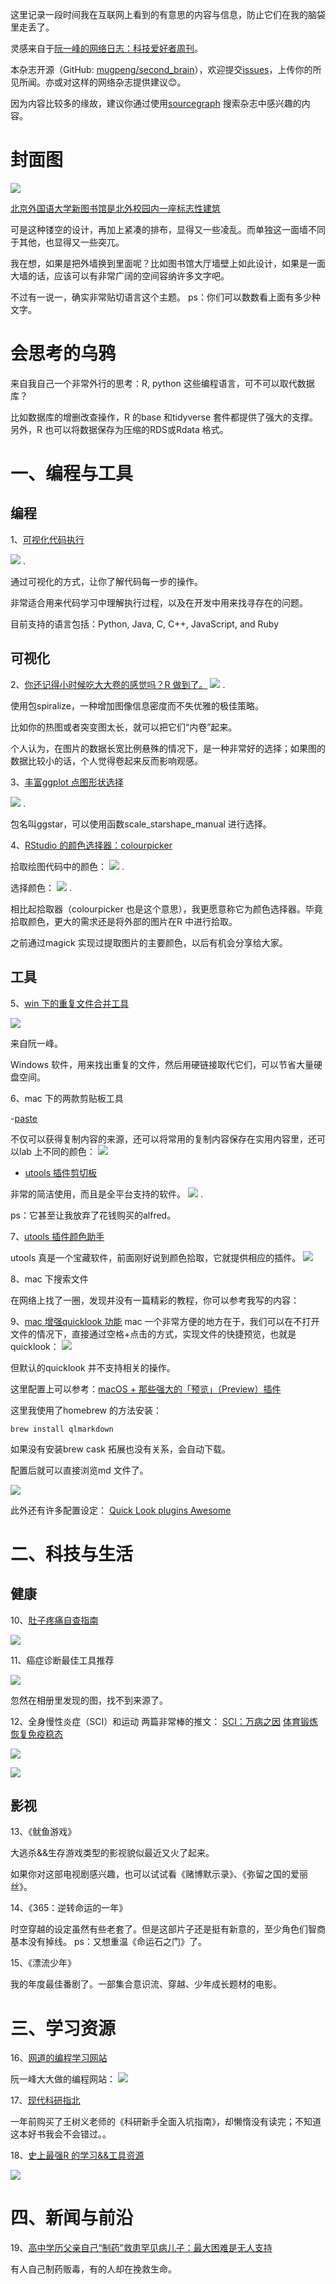 这里记录一段时间我在互联网上看到的有意思的内容与信息，防止它们在我的脑袋里走丢了。

灵感来自于[阮一峰的网络日志：科技爱好者周刊](https://github.com/ruanyf/weekly)。

本杂志开源（GitHub: [mugpeng/second_brain](https://github.com/mugpeng/second_brain)），欢迎提交[issues](https://github.com/mugpeng/second_brain/issues)，上传你的所见所闻。亦或对这样的网络杂志提供建议😊。

因为内容比较多的缘故，建议你通过使用[sourcegraph](https://sourcegraph.com/github.com/mugpeng/second_brain) 搜索杂志中感兴趣的内容。

# 封面图
![](https://cdn.jsdelivr.net/gh/mugpeng/my-gallery-01/picgo_image/20210930212801.png)

[北京外国语大学新图书馆是北外校园内一座标志性建筑](https://www.163.com/dy/article/GIB4BBV50536AZ1Q.html)

可是这种镂空的设计，再加上紧凑的排布，显得又一些凌乱。而单独这一面墙不同于其他，也显得又一些突兀。

我在想，如果是把外墙换到里面呢？比如图书馆大厅墙壁上如此设计，如果是一面大墙的话，应该可以有非常广阔的空间容纳许多文字吧。

不过有一说一，确实非常贴切语言这个主题。
ps：你们可以数数看上面有多少种文字。

# 会思考的乌鸦
来自我自己一个非常外行的思考：R, python 这些编程语言，可不可以取代数据库？

比如数据库的增删改查操作，R 的base 和tidyverse 套件都提供了强大的支撑。另外，R 也可以将数据保存为压缩的RDS或Rdata 格式。

# 一、编程与工具
## 编程
1、[可视化代码执行](https://pythontutor.com/)

![](https://cdn.jsdelivr.net/gh/mugpeng/my-gallery-01/picgo_image/20210925194736.png)
.

通过可视化的方式，让你了解代码每一步的操作。

非常适合用来代码学习中理解执行过程，以及在开发中用来找寻存在的问题。

目前支持的语言包括：Python, Java, C, C++, JavaScript, and Ruby

## 可视化
2、[你还记得小时候吃大大卷的感觉吗？R 做到了。](https://jokergoo.github.io/spiralize_vignettes/examples.html)
![](https://cdn.jsdelivr.net/gh/mugpeng/my-gallery-01/picgo_image/20210930220101.png)
.

使用包spiralize，一种增加图像信息密度而不失优雅的极佳策略。

比如你的热图或者突变图太长，就可以把它们“内卷”起来。

个人认为，在图片的数据长宽比例悬殊的情况下，是一种非常好的选择；如果图的数据比较小的话，个人觉得卷起来反而影响观感。

3、[丰富ggplot 点图形状选择](https://mp.weixin.qq.com/s/9moZP8VjsBygcjwW11mrWw)

![](https://cdn.jsdelivr.net/gh/mugpeng/my-gallery-01/picgo_image/20210930221130.png)
.

包名叫ggstar，可以使用函数scale_starshape_manual 进行选择。

4、[RStudio 的颜色选择器：colourpicker](https://github.com/jakubnowicki/r-codespaces)

拾取绘图代码中的颜色：
![](https://cdn.jsdelivr.net/gh/mugpeng/my-gallery-01/picgo_image/20210930222014.png)
.

选择颜色：
![](https://cdn.jsdelivr.net/gh/mugpeng/my-gallery-01/picgo_image/20210930221818.png)
.

相比起拾取器（colourpicker 也是这个意思），我更愿意称它为颜色选择器。毕竟拾取颜色，更大的需求还是将外部的图片在R 中进行拾取。

之前通过magick 实现过提取图片的主要颜色，以后有机会分享给大家。

## 工具

5、[win 下的重复文件合并工具](http://malich.ru/duplicate_searcher)

![](https://cdn.jsdelivr.net/gh/mugpeng/my-gallery-01/picgo_image/20210925194857.png)

来自阮一峰。

Windows 软件，用来找出重复的文件，然后用硬链接取代它们，可以节省大量硬盘空间。

6、mac 下的两款剪贴板工具

-[paste](https://sspai.com/post/31570)

不仅可以获得复制内容的来源，还可以将常用的复制内容保存在实用内容里，还可以lab 上不同的颜色：
![](https://cdn.jsdelivr.net/gh/mugpeng/my-gallery-01/picgo_image/20210930222801.png)


- [utools 插件剪切板](https://sspai.com/post/55659)

非常的简洁使用，而且是全平台支持的软件。
![](https://cdn.jsdelivr.net/gh/mugpeng/my-gallery-01/picgo_image/20210930222704.png)
.

ps：它甚至让我放弃了花钱购买的alfred。

7、[utools 插件颜色助手](https://sspai.com/post/55659)

utools 真是一个宝藏软件，前面刚好说到颜色拾取，它就提供相应的插件。
![](https://cdn.jsdelivr.net/gh/mugpeng/my-gallery-01/picgo_image/20210930223330.png)


8、mac 下搜索文件

在网络上找了一圈，发现并没有一篇精彩的教程，你可以参考我写的内容：


9、[mac 增强quicklook 功能](https://zhuanlan.zhihu.com/p/89419729)
mac 一个非常方便的地方在于，我们可以在不打开文件的情况下，直接通过空格+点击的方式，实现文件的快捷预览，也就是quicklook：
![](https://cdn.jsdelivr.net/gh/mugpeng/my-gallery-01/picgo_image/20211002155229.png)



但默认的quicklook 并不支持相关的操作。

这里配置上可以参考：[macOS + 那些强大的「预览」（Preview）插件](https://zhuanlan.zhihu.com/p/28924757)

这里我使用了homebrew 的方法安装：
```
brew install qlmarkdown
```

如果没有安装brew cask 拓展也没有关系，会自动下载。

配置后就可以直接浏览md 文件了。

![](https://cdn.jsdelivr.net/gh/mugpeng/my-gallery-01/picgo_image/20211002155044.png)

此外还有许多配置设定：
[Quick Look plugins Awesome](https://github.com/sindresorhus/quick-look-plugins)

# 二、科技与生活

## 健康

10、[肚子疼痛自查指南](https://zhuanlan.zhihu.com/p/58585929)

![](https://cdn.jsdelivr.net/gh/mugpeng/my-gallery-01/picgo_image/20211001191205.png)

11、癌症诊断最佳工具推荐

![](https://cdn.jsdelivr.net/gh/mugpeng/my-gallery-01/picgo_image/20211001191421.png)

忽然在相册里发现的图，找不到来源了。

12、全身慢性炎症（SCI）和运动
两篇非常棒的推文：
[SCI：万病之因](https://mp.weixin.qq.com/s/SRIhXDZrDfT6ltUHCzSNUg)
[体育锻炼恢复免疫稳态](https://mp.weixin.qq.com/s/l8pi9dy5_3KDAMRESqJS8Q)

![](https://cdn.jsdelivr.net/gh/mugpeng/my-gallery-01/picgo_image/20211001191621.png)

![](https://cdn.jsdelivr.net/gh/mugpeng/my-gallery-01/picgo_image/20211001191714.png)

## 影视

13、《鱿鱼游戏》

大逃杀&&生存游戏类型的影视貌似最近又火了起来。

如果你对这部电视剧感兴趣，也可以试试看《赌博默示录》、《弥留之国的爱丽丝》。

14、《365：逆转命运的一年》

时空穿越的设定虽然有些老套了。但是这部片子还是挺有新意的，至少角色们智商基本没有掉线。
ps：又想重温《命运石之门》了。

15、《漂流少年》

我的年度最佳番剧了。一部集合意识流、穿越、少年成长题材的电影。

# 三、学习资源

16、[网道的编程学习网站](https://wangdoc.com/)

阮一峰大大做的编程网站：
![](https://cdn.jsdelivr.net/gh/mugpeng/my-gallery-01/picgo_image/20210925195706.png)

17、[现代科研指北](https://bookdown.org/yufree/sciguide/)

一年前购买了王树义老师的《科研新手全面入坑指南》，却懒惰没有读完；不知道这本好书我会不会错过。。

18、[史上最强R 的学习&&工具资源](https://github.com/qinwf/awesome-R#2020)

![](https://cdn.jsdelivr.net/gh/mugpeng/my-gallery-01/picgo_image/20211001193230.png)

# 四、新闻与前沿
19、[高中学历父亲自己“制药”救患罕见病儿子：最大困难是无人支持](https://mp.weixin.qq.com/s/YFDz-f6LebvNkcJR3pLJNQ)

有人自己制药贩毒，有的人却在挽救生命。
